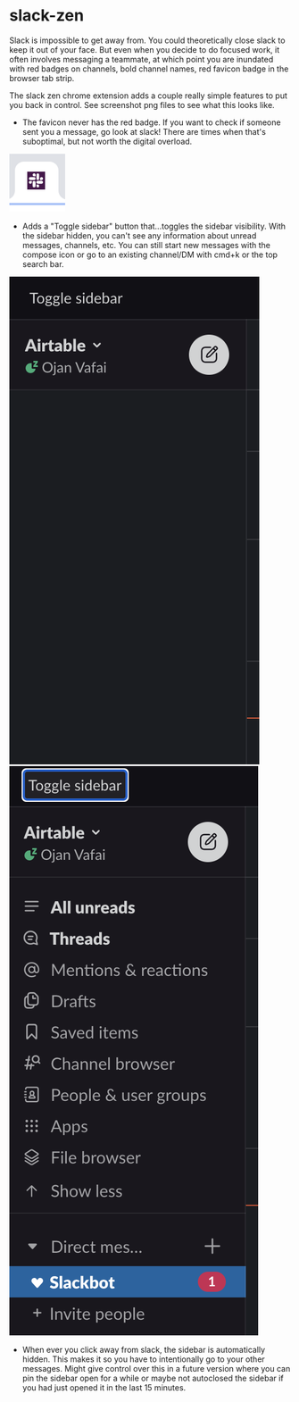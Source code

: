 # slack-zen

Slack is impossible to get away from. You could theoretically close slack to
keep it out of your face. But even when you decide to do focused work, it often
involves messaging a teammate, at which point you are inundated with red badges
on channels, bold channel names, red favicon badge in the browser tab strip.

The slack zen chrome extension adds a couple really simple features to put you
back in control. See screenshot png files to see what this looks like.

- The favicon never has the red badge. If you want to check if someone sent you
  a message, go look at slack! There are times when that's suboptimal, but not
  worth the digital overload.

![Image of debadged icon](https://github.com/ojanvafai-at/slack-zen/blob/master/debadged-favicon.png)

- Adds a "Toggle sidebar" button that...toggles the sidebar visibility. With the
  sidebar hidden, you can't see any information about unread messages, channels,
  etc. You can still start new messages with the compose icon or go to an
  existing channel/DM with cmd+k or the top search bar.

![Image of hidden sidebar](https://github.com/ojanvafai-at/slack-zen/blob/master/hidden-sidebar.png)
![Image of visible sidebar](https://github.com/ojanvafai-at/slack-zen/blob/master/visible-sidebar.png)

- When ever you click away from slack, the sidebar is automatically hidden. This
  makes it so you have to intentionally go to your other messages. Might give
  control over this in a future version where you can pin the sidebar open for a
  while or maybe not autoclosed the sidebar if you had just opened it in the
  last 15 minutes.

